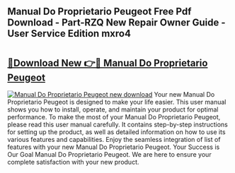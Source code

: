 ## Manual Do Proprietario Peugeot Free Pdf Download - Part-RZQ New Repair Owner Guide - User Service Edition mxro4

# <h2><a href="http://bc53547.oget.top/?id=Manual+Do+Proprietario+Peugeot">🔗Download New 👉🔴 Manual Do Proprietario Peugeot</a></h2>

[![Manual Do Proprietario Peugeot new download](https://i.imgur.com/5g1atiW.png)](http://bc53547.oget.top/?id=Manual+Do+Proprietario+Peugeot)
Your new Manual Do Proprietario Peugeot is designed to make your life easier. This user manual shows you how to install, operate, and maintain your product for optimal performance. To make the most of your Manual Do Proprietario Peugeot, please read this user manual carefully. It contains step-by-step instructions for setting up the product, as well as detailed information on how to use its various features and capabilities. Enjoy the seamless integration of list of features with your new Manual Do Proprietario Peugeot. Your Success is Our Goal Manual Do Proprietario Peugeot. We are here to ensure your complete satisfaction with your new product.
